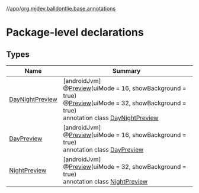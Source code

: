 //[app](../../index.md)/[org.mjdev.balldontlie.base.annotations](index.md)

# Package-level declarations

## Types

| Name | Summary |
|---|---|
| [DayNightPreview](-day-night-preview/index.md) | [androidJvm]<br>@[Preview](https://developer.android.com/reference/kotlin/androidx/compose/ui/tooling/preview/Preview.html)(uiMode = 16, showBackground = true)<br>@[Preview](https://developer.android.com/reference/kotlin/androidx/compose/ui/tooling/preview/Preview.html)(uiMode = 32, showBackground = true)<br>annotation class [DayNightPreview](-day-night-preview/index.md) |
| [DayPreview](-day-preview/index.md) | [androidJvm]<br>@[Preview](https://developer.android.com/reference/kotlin/androidx/compose/ui/tooling/preview/Preview.html)(uiMode = 16, showBackground = true)<br>annotation class [DayPreview](-day-preview/index.md) |
| [NightPreview](-night-preview/index.md) | [androidJvm]<br>@[Preview](https://developer.android.com/reference/kotlin/androidx/compose/ui/tooling/preview/Preview.html)(uiMode = 32, showBackground = true)<br>annotation class [NightPreview](-night-preview/index.md) |
